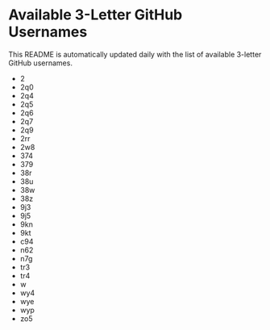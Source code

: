 # Available 3-Letter GitHub Usernames

This README is automatically updated daily with the list of available 3-letter GitHub usernames.

- 2
- 2q0
- 2q4
- 2q5
- 2q6
- 2q7
- 2q9
- 2rr
- 2w8
- 374
- 379
- 38r
- 38u
- 38w
- 38z
- 9j3
- 9j5
- 9kn
- 9kt
- c94
- n62
- n7g
- tr3
- tr4
- w
- wy4
- wye
- wyp
- zo5
